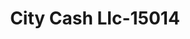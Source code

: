 ---
f_zip-code: 33139
f_state-code: FL
title: City Cash Llc-15014
f_phone: 786-621-4816
f_city-only: Miami Beach
f_address: 1343 Collins Ave Miami Beach
f_location-unique-id: '15014'
slug: city-cash-llc-15014
updated-on: '2024-05-30T13:46:58.046Z'
created-on: '2024-05-30T13:36:59.803Z'
published-on: '2024-05-30T13:54:32.469Z'
f_city-state: cms/city/miami-beach-fl.md
f_company: cms/company/city-cash-llc.md
f_state: cms/state/florida.md
layout: '[payday-loan].html'
tags: payday-loan
---